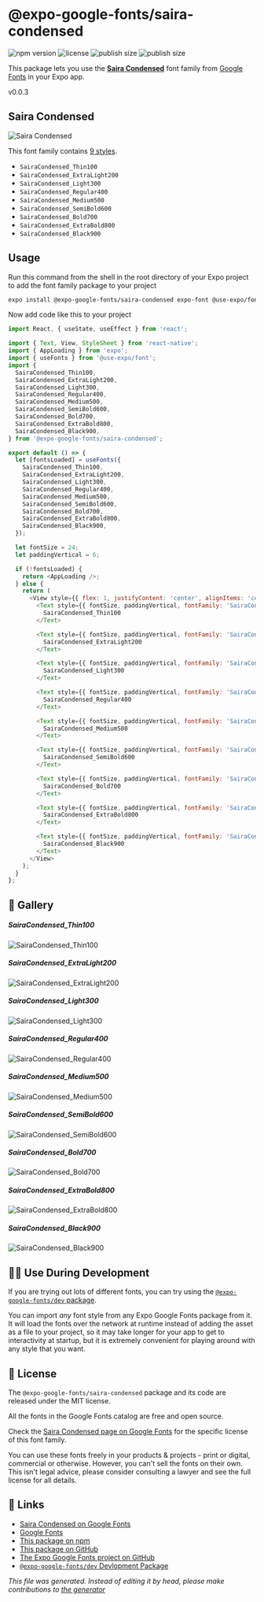 # @expo-google-fonts/saira-condensed

![npm version](https://flat.badgen.net/npm/v/@expo-google-fonts/saira-condensed)
![license](https://flat.badgen.net/github/license/expo/google-fonts)
![publish size](https://flat.badgen.net/packagephobia/install/@expo-google-fonts/saira-condensed)
![publish size](https://flat.badgen.net/packagephobia/publish/@expo-google-fonts/saira-condensed)

This package lets you use the [**Saira Condensed**](https://fonts.google.com/specimen/Saira+Condensed) font family from [Google Fonts](https://fonts.google.com/) in your Expo app.

v0.0.3

## Saira Condensed

![Saira Condensed](./font-family.png)

This font family contains [9 styles](#gallery).

- `SairaCondensed_Thin100`
- `SairaCondensed_ExtraLight200`
- `SairaCondensed_Light300`
- `SairaCondensed_Regular400`
- `SairaCondensed_Medium500`
- `SairaCondensed_SemiBold600`
- `SairaCondensed_Bold700`
- `SairaCondensed_ExtraBold800`
- `SairaCondensed_Black900`

## Usage

Run this command from the shell in the root directory of your Expo project to add the font family package to your project
```sh
expo install @expo-google-fonts/saira-condensed expo-font @use-expo/font
```

Now add code like this to your project
```js
import React, { useState, useEffect } from 'react';

import { Text, View, StyleSheet } from 'react-native';
import { AppLoading } from 'expo';
import { useFonts } from '@use-expo/font';
import {
  SairaCondensed_Thin100,
  SairaCondensed_ExtraLight200,
  SairaCondensed_Light300,
  SairaCondensed_Regular400,
  SairaCondensed_Medium500,
  SairaCondensed_SemiBold600,
  SairaCondensed_Bold700,
  SairaCondensed_ExtraBold800,
  SairaCondensed_Black900,
} from '@expo-google-fonts/saira-condensed';

export default () => {
  let [fontsLoaded] = useFonts({
    SairaCondensed_Thin100,
    SairaCondensed_ExtraLight200,
    SairaCondensed_Light300,
    SairaCondensed_Regular400,
    SairaCondensed_Medium500,
    SairaCondensed_SemiBold600,
    SairaCondensed_Bold700,
    SairaCondensed_ExtraBold800,
    SairaCondensed_Black900,
  });

  let fontSize = 24;
  let paddingVertical = 6;

  if (!fontsLoaded) {
    return <AppLoading />;
  } else {
    return (
      <View style={{ flex: 1, justifyContent: 'center', alignItems: 'center' }}>
        <Text style={{ fontSize, paddingVertical, fontFamily: 'SairaCondensed_Thin100' }}>
          SairaCondensed_Thin100
        </Text>

        <Text style={{ fontSize, paddingVertical, fontFamily: 'SairaCondensed_ExtraLight200' }}>
          SairaCondensed_ExtraLight200
        </Text>

        <Text style={{ fontSize, paddingVertical, fontFamily: 'SairaCondensed_Light300' }}>
          SairaCondensed_Light300
        </Text>

        <Text style={{ fontSize, paddingVertical, fontFamily: 'SairaCondensed_Regular400' }}>
          SairaCondensed_Regular400
        </Text>

        <Text style={{ fontSize, paddingVertical, fontFamily: 'SairaCondensed_Medium500' }}>
          SairaCondensed_Medium500
        </Text>

        <Text style={{ fontSize, paddingVertical, fontFamily: 'SairaCondensed_SemiBold600' }}>
          SairaCondensed_SemiBold600
        </Text>

        <Text style={{ fontSize, paddingVertical, fontFamily: 'SairaCondensed_Bold700' }}>
          SairaCondensed_Bold700
        </Text>

        <Text style={{ fontSize, paddingVertical, fontFamily: 'SairaCondensed_ExtraBold800' }}>
          SairaCondensed_ExtraBold800
        </Text>

        <Text style={{ fontSize, paddingVertical, fontFamily: 'SairaCondensed_Black900' }}>
          SairaCondensed_Black900
        </Text>
      </View>
    );
  }
};

```

## 🔡 Gallery

##### SairaCondensed_Thin100
![SairaCondensed_Thin100](./8220c0c8f2f9288ded38da89babb11b6da4163ebaf504f877d22fb4ee43a5418.ttf.png)

##### SairaCondensed_ExtraLight200
![SairaCondensed_ExtraLight200](./589e794e8c485b04766db461cee8244dec0abc305e90f5cffd6dc37917ace3e4.ttf.png)

##### SairaCondensed_Light300
![SairaCondensed_Light300](./6aeb3495feb7c7ed8e87afce584590944e61b1a581d26f494de054b8a430dca7.ttf.png)

##### SairaCondensed_Regular400
![SairaCondensed_Regular400](./b0c1ee3c73539fe0da52806bb378267b315d3ebd7ffd40f7c435dd3dfef91baa.ttf.png)

##### SairaCondensed_Medium500
![SairaCondensed_Medium500](./c78b83e91201287296ae34c6159727fed972526b1dd8aefae5b922dd4196e687.ttf.png)

##### SairaCondensed_SemiBold600
![SairaCondensed_SemiBold600](./f1b084d4812e81b0cdfa9eed1b7256d043f5d4d8a00a81ab67440f9354549fc9.ttf.png)

##### SairaCondensed_Bold700
![SairaCondensed_Bold700](./9ca3926b06ade51157b1ce932574cac89a6f16dfbdd601a345701da25b7aa8dc.ttf.png)

##### SairaCondensed_ExtraBold800
![SairaCondensed_ExtraBold800](./17caf4ad92a39b0d9333a8f668c1582d993748126b1a8ebbd4b26bca25c66a00.ttf.png)

##### SairaCondensed_Black900
![SairaCondensed_Black900](./3235689af1f16e3535c26922c2fb739dd02adef166d3e761175b3af89f72240b.ttf.png)


## 👩‍💻 Use During Development

If you are trying out lots of different fonts, you can try using the [`@expo-google-fonts/dev` package](https://github.com/expo/google-fonts/tree/master/font-packages/dev#readme).

You can import *any* font style from any Expo Google Fonts package from it. It will load the fonts
over the network at runtime instead of adding the asset as a file to your project, so it may take longer
for your app to get to interactivity at startup, but it is extremely convenient
for playing around with any style that you want.

## 📖 License

The `@expo-google-fonts/saira-condensed` package and its code are released under the MIT license.

All the fonts in the Google Fonts catalog are free and open source.

Check the [Saira Condensed page on Google Fonts](https://fonts.google.com/specimen/Saira+Condensed) for the specific license of this font family.

You can use these fonts freely in your products & projects - print or digital, commercial or otherwise. However, you can't sell the fonts on their own. This isn't legal advice, please consider consulting a lawyer and see the full license for all details.

## 🔗 Links

- [Saira Condensed on Google Fonts](https://fonts.google.com/specimen/Saira+Condensed)
- [Google Fonts](https://fonts.google.com/)
- [This package on npm](https://www.npmjs.com/package/@expo-google-fonts/saira-condensed)
- [This package on GitHub](https://github.com/expo/google-fonts/tree/master/font-packages/saira-condensed)
- [The Expo Google Fonts project on GitHub](https://github.com/expo/google-fonts)
- [`@expo-google-fonts/dev` Devlopment Package](https://github.com/expo/google-fonts/tree/master/font-packages/dev)


*This file was generated. Instead of editing it by head, please make contributions to [the generator](https://github.com/expo/google-fonts/tree/master/packages/generator)*
